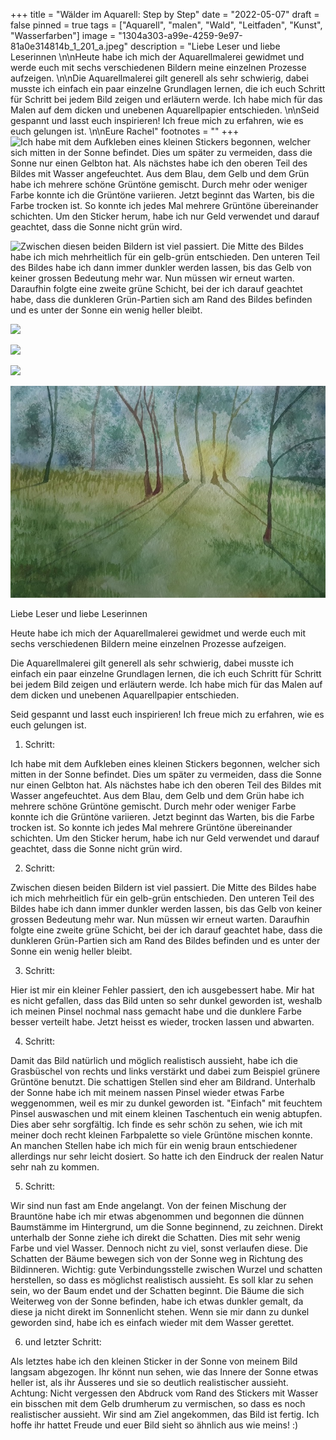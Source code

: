 +++
title = "Wälder im Aquarell: Step by Step"
date = "2022-05-07"
draft = false
pinned = true
tags = ["Aquarell", "malen", "Wald", "Leitfaden", "Kunst", "Wasserfarben"]
image = "1304a303-a99e-4259-9e97-81a0e314814b_1_201_a.jpeg"
description = "Liebe Leser und liebe Leserinnen \n\nHeute habe ich mich der Aquarellmalerei gewidmet und werde euch mit sechs verschiedenen Bildern meine einzelnen Prozesse aufzeigen. \n\nDie Aquarellmalerei gilt generell als sehr schwierig, dabei musste ich einfach ein paar einzelne Grundlagen lernen, die ich euch Schritt für Schritt bei jedem Bild zeigen und erläutern werde. Ich habe mich für das Malen auf dem dicken und unebenen Aquarellpapier entschieden. \n\nSeid gespannt und lasst euch inspirieren! Ich freue mich zu erfahren, wie es euch gelungen ist. \n\nEure Rachel"
footnotes = ""
+++
![](c1376207-ca5e-4aa2-b559-224e6e75bd71.jpeg "Ich habe mit dem Aufkleben eines kleinen Stickers begonnen, welcher sich mitten in der Sonne befindet. Dies um später zu vermeiden, dass die Sonne nur einen Gelbton hat. Als nächstes habe ich den oberen Teil des Bildes mit Wasser angefeuchtet. Aus dem Blau, dem Gelb und dem Grün habe ich mehrere schöne Grüntöne gemischt. Durch mehr oder weniger Farbe konnte ich die Grüntöne variieren. Jetzt beginnt das Warten, bis die Farbe trocken ist. So konnte ich jedes Mal mehrere Grüntöne übereinander schichten. Um den Sticker herum, habe ich nur Geld verwendet und darauf geachtet, dass die Sonne nicht grün wird.")

![](03fb0725-dbe1-48f0-811f-975458b6e6d0.jpeg "Zwischen diesen beiden Bildern ist viel passiert. Die Mitte des Bildes habe ich mich mehrheitlich für ein gelb-grün entschieden. Den unteren Teil des Bildes habe ich dann immer dunkler werden lassen, bis das Gelb von keiner grossen Bedeutung mehr war. Nun müssen wir erneut warten. Daraufhin folgte eine zweite grüne Schicht, bei der ich darauf geachtet habe, dass die dunkleren Grün-Partien sich am Rand des Bildes befinden und es unter der Sonne ein wenig heller bleibt.")

![](d652118b-b303-47c4-810f-a7bdf8aa0a27.jpeg)

![](665dd49b-4772-4039-9b8b-2c20509dd416.jpeg)

![](3147226a-bd6d-4466-b91f-a59657448607.jpeg)

![](1304a303-a99e-4259-9e97-81a0e314814b_1_201_a.jpeg)

Liebe Leser und liebe Leserinnen 

Heute habe ich mich der Aquarellmalerei gewidmet und werde euch mit sechs verschiedenen Bildern meine einzelnen Prozesse aufzeigen. 

Die Aquarellmalerei gilt generell als sehr schwierig, dabei musste ich einfach ein paar einzelne Grundlagen lernen, die ich euch Schritt für Schritt bei jedem Bild zeigen und erläutern werde. Ich habe mich für das Malen auf dem dicken und unebenen Aquarellpapier entschieden. 

Seid gespannt und lasst euch inspirieren! Ich freue mich zu erfahren, wie es euch gelungen ist. 

1. Schritt: 

Ich habe mit dem Aufkleben eines kleinen Stickers begonnen, welcher sich mitten in der Sonne befindet. Dies um später zu vermeiden, dass die Sonne nur einen Gelbton hat. Als nächstes habe ich den oberen Teil des Bildes mit Wasser angefeuchtet. Aus dem Blau, dem Gelb und dem Grün habe ich mehrere schöne Grüntöne gemischt. Durch mehr oder weniger Farbe konnte ich die Grüntöne variieren. Jetzt beginnt das Warten, bis die Farbe trocken ist. So konnte ich jedes Mal mehrere Grüntöne übereinander schichten. Um den Sticker herum, habe ich nur Geld verwendet und darauf geachtet, dass die Sonne nicht grün wird. 

2. Schritt:

Zwischen diesen beiden Bildern ist viel passiert. Die Mitte des Bildes habe ich mich mehrheitlich für ein gelb-grün entschieden. Den unteren Teil des Bildes habe ich dann immer dunkler werden lassen, bis das Gelb von keiner grossen Bedeutung mehr war. Nun müssen wir erneut warten. Daraufhin folgte eine zweite grüne Schicht, bei der ich darauf geachtet habe, dass die dunkleren Grün-Partien sich am Rand des Bildes befinden und es unter der Sonne ein wenig heller bleibt. 

3. Schritt: 

Hier ist mir ein kleiner Fehler passiert, den ich ausgebessert habe. Mir hat es nicht gefallen, dass das Bild unten so sehr dunkel geworden ist, weshalb ich meinen Pinsel nochmal nass gemacht habe und die dunklere Farbe besser verteilt habe. Jetzt heisst es wieder, trocken lassen und abwarten. 

4. Schritt:

Damit das Bild natürlich und möglich realistisch aussieht, habe ich die Grasbüschel von rechts und links verstärkt und dabei zum Beispiel grünere Grüntöne benutzt. Die schattigen Stellen sind eher am Bildrand. Unterhalb der Sonne habe ich mit meinem nassen Pinsel wieder etwas Farbe weggenommen, weil es mir zu dunkel geworden ist. "Einfach" mit feuchtem Pinsel auswaschen und mit einem kleinen Taschentuch ein wenig abtupfen. Dies aber sehr sorgfältig. Ich finde es sehr schön zu sehen, wie ich mit meiner doch recht kleinen Farbpalette so viele Grüntöne mischen konnte. An manchen Stellen habe ich mich für ein wenig braun entschiedener allerdings nur sehr leicht dosiert. So hatte ich den Eindruck der realen Natur sehr nah zu kommen. 

5. Schritt:

Wir sind nun fast am Ende angelangt. Von der feinen Mischung der Brauntöne habe ich mir etwas abgenommen und begonnen die dünnen Baumstämme im Hintergrund, um die Sonne beginnend, zu zeichnen. Direkt unterhalb der Sonne ziehe ich direkt die Schatten. Dies mit sehr wenig Farbe und viel Wasser. Dennoch nicht zu viel, sonst verlaufen diese. Die Schatten der Bäume bewegen sich von der Sonne weg in Richtung des Bildinneren. Wichtig: gute Verbindungsstelle zwischen Wurzel und schatten herstellen, so dass es möglichst realistisch aussieht. Es soll klar zu sehen sein, wo der Baum endet und der Schatten beginnt. Die Bäume die sich Weiterweg von der Sonne befinden, habe ich etwas dunkler gemalt, da diese ja nicht direkt im Sonnenlicht stehen. Wenn sie mir dann zu dunkel geworden sind, habe ich es einfach wieder mit dem Wasser gerettet. 

6. und letzter Schritt: 

Als letztes habe ich den kleinen Sticker in der Sonne von meinem Bild langsam abgezogen. Ihr könnt nun sehen, wie das Innere der Sonne etwas heller ist, als ihr Äusseres und sie so deutlich realistischer aussieht. Achtung: Nicht vergessen den Abdruck vom Rand des Stickers mit Wasser ein bisschen mit dem Gelb drumherum zu vermischen, so dass es noch realistischer aussieht. Wir sind am Ziel angekommen, das Bild ist fertig. Ich hoffe ihr hattet Freude und euer Bild sieht so ähnlich aus wie meins! :)